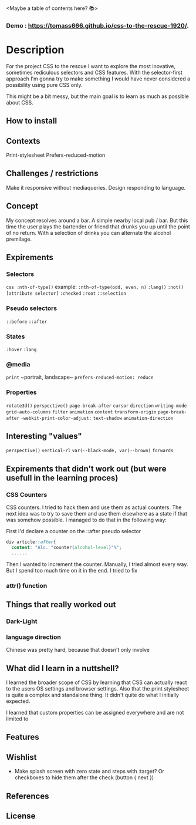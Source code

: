 <Maybe a table of contents here? 📚>

### Demo : https://tomass666.github.io/css-to-the-rescue-1920/.

## <poster image will come here soon>

# Description
For the project CSS to the rescue I want to explore the most inovative, sometimes rediculous selectors and CSS features. With the selector-first approach I'm gonna try to make something I would have never considered a possibility using pure CSS only.

This might be a bit messy, but the main goal is to learn as much as possible about CSS.

## How to install

## Contexts
Print-stylesheet
Prefers-reduced-motion

## Challenges / restrictions
Make it responsive without mediaqueries.
Design responding to language.

## Concept
My concept resolves around a bar. A simple nearby local pub / bar. But this time the user plays the bartender or friend that drunks you up until the point of no return. With a selection of drinks you can alternate the alcohol premilage.

## Expirements
### Selectors
```css :nth-of-type()``` example: ```:nth-of-type(odd, even, n)```
```:lang()```
```:not()```
```[attribute selector]```
```:checked```
```:root```
```::selection```


### Pseudo selectors
```::before```
```::after```

### States
```:hover```
```:lang```

### @media
```print```
~portrait, landscape~
```prefers-reduced-motion: reduce```

### Properties
```rotate3d()```
```perspective()```
```page-break-after```
```cursor```
```direction```
```writing-mode```
```grid-auto-columns```
```filter```
```animation```
```content```
```transform-origin```
```page-break-after```
```-webkit-print-color-adjust:```
```text-shadow```
```animation-direction```

## Interesting "values"
```perspective()```
```vertical-rl```
```var(--black-mode, var(--brown)```
```forwards```


## Expirements that didn't work out (but were usefull in the learning proces)
### CSS Counters
CSS counters. I tried to hack them and use them as actual counters. The next idea was to try to save them and use them elsewhere as a state if that was somehow possible.
I managed to do that in the following way:

First I'd declare a counter on the ::after pseudo selector

```css
div article::after{
  content: "Alc. "counter(alcohol-level)"%"; 
  ......
```

Then I wanted to increment the counter. Manually, I tried almost every way. But I spend too much time on it in the end.
I tried to fix 

### attr() function

## Things that really worked out
### Dark-Light 
### language direction
Chinese was pretty hard, because that doesn't only involve

## What did I learn in a nuttshell?
I learned the broader scope of CSS by learning that CSS can actually react to the users OS settings and browser settings.
Also that the print stylesheet is quite a complex and standalone thing. It didn't quite do what I initially expected.

I learned that custom properties can be assigned everywhere and are not limited to


## Features


## Wishlist
* Make splash screen with zero state and steps with :target? Or checkboxes to hide them after the check (button { next })

## References

## License










<!-- Add a link to your live demo in Github Pages 🌐-->

<!-- ☝️ replace this description with a description of your own work -->

<!-- Add a nice image here at the end of the week, showing off your shiny frontend 📸 -->

<!-- Maybe a table of contents here? 📚 -->

<!-- How about a section that describes how to install this project? 🤓 -->

<!-- ...but how does one use this project? What are its features 🤔 -->

<!-- What external data source is featured in your project and what are its properties 🌠 -->

<!-- Maybe a checklist of done stuff and stuff still on your wishlist? ✅ -->

<!-- How about a license here? 📜 (or is it a licence?) 🤷 -->




